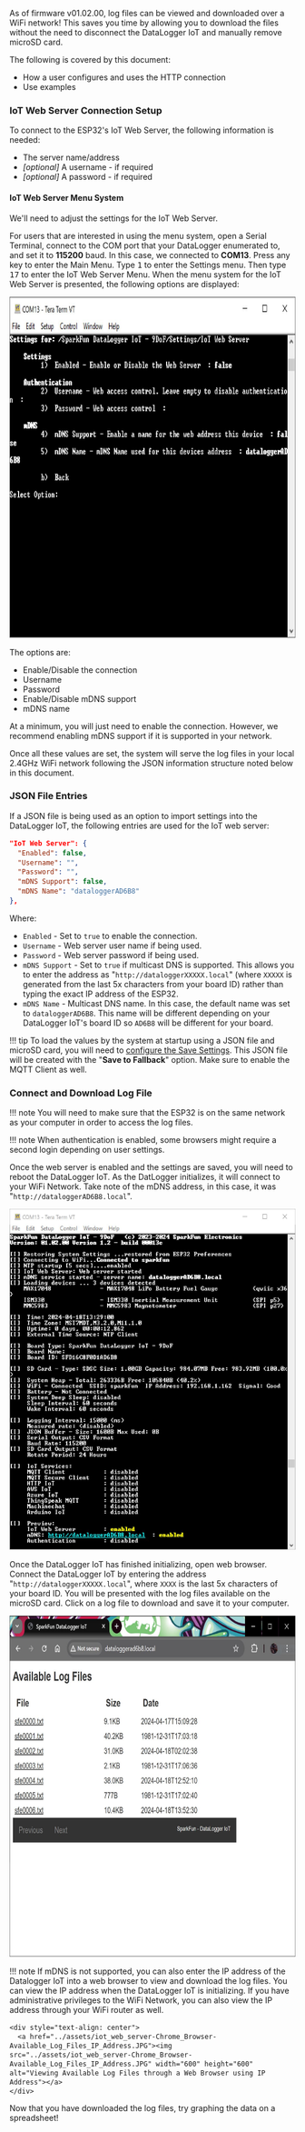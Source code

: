 As of firmware v01.02.00, log files can be viewed and downloaded over a WiFi network! This saves you time by allowing you to download the files without the need to disconnect the DataLogger IoT and manually remove microSD card.

The following is covered by this document:

* How a user configures and uses the HTTP connection
* Use examples

### IoT Web Server Connection Setup

To connect to the ESP32's IoT Web Server, the following information is needed:

* The server name/address
* _[optional]_ A username - if required
* _[optional]_ A password - if required



#### IoT Web Server Menu System

We'll need to adjust the settings for the IoT Web Server.

For users that are interested in using the menu system, open a Serial Terminal, connect to the COM port that your DataLogger enumerated to, and set it to **115200** baud. In this case, we connected to **COM13**. Press any key to enter the Main Menu. Type <kbd>1</kbd> to enter the Settings menu. Then type <kbd>17</kbd> to enter the IoT Web Server Menu. When the menu system for the IoT Web Server is presented, the following options are displayed:

<div style="text-align: center">
  <a href="../assets/SparkFun_Datalogger_IoT_Web_Server_Menu.JPG"><img src="../assets/SparkFun_Datalogger_IoT_Web_Server_Menu.JPG" width="600" height="600" alt="IoT Web Server Options"></a>
</div>

The options are:

* Enable/Disable the connection
* Username
* Password
* Enable/Disable mDNS support
* mDNS name

At a minimum, you will just need to enable the connection. However, we recommend enabling mDNS support if it is supported in your network.

Once all these values are set, the system will serve the log files in your local 2.4GHz WiFi network following the JSON information structure noted below in this document.



### JSON File Entries

If a JSON file is being used as an option to import settings into the DataLogger IoT, the following entries are used for the IoT web server:

```json
"IoT Web Server": {
  "Enabled": false,
  "Username": "",
  "Password": "",
  "mDNS Support": false,
  "mDNS Name": "dataloggerAD6B8"
},
```

Where:

* `Enabled` - Set to `true` to enable the connection.
* `Username` - Web server user name if being used.
* `Password` - Web server password if being used.
* `mDNS Support` - Set to `true` if multicast DNS is supported. This allows you to enter the address as "`http://dataloggerXXXXX.local`" (where `XXXXX` is generated from the last 5x characters from your board ID) rather than typing the exact IP address of the ESP32.
* `mDNS Name` - Multicast DNS name. In this case, the default name was set to `dataloggerAD6B8`. This name will be different depending on your DataLogger IoT's board ID so `AD6B8` will be different for your board.



!!! tip
    To load the values by the system at startup using a JSON file and microSD card, you will need to [configure the Save Settings](../configuration#general-save-settings). This JSON file will be created with the "**Save to Fallback**" option. Make sure to enable the MQTT Client as well.



### Connect and Download Log File

!!! note
    You will need to make sure that the ESP32 is on the same network as your computer in order to access the log files.

!!! note
    When authentication is enabled, some browsers might require a second login depending on user settings.

Once the web server is enabled and the settings are saved, you will need to reboot the DataLogger IoT. As the DatLogger initializes, it will connect to your WiFi Network. Take note of the mDNS address, in this case, it was "`http://dataloggerAD6B8.local`".

<div style="text-align: center">
  <a href="../assets/SparkFun_Datalogger_IoT_Initializing_WiFI_Connected_IoT_Web_Server_Enabled_v01p02p00.JPG"><img src="../assets/SparkFun_Datalogger_IoT_Initializing_WiFI_Connected_IoT_Web_Server_Enabled_v01p02p00.JPG" width="600" height="600" alt="DataLogger IoT Initializing, WiFi Connected, Web Server Enabled"></a>
</div>

Once the DataLogger IoT has finished initializing, open web browser. Connect the DataLogger IoT by entering the address "`http://dataloggerXXXXX.local`", where `XXXX` is the last 5x characters of your board ID. You will be presented with the log files available on the microSD card. Click on a log file to download and save it to your computer.

<div style="text-align: center">
  <a href="../assets/iot_web_server-Chrome_Browser-Available_Log_Files.JPG"><img src="../assets/iot_web_server-Chrome_Browser-Available_Log_Files.JPG" width="600" height="600" alt="Viewing Available Log Files through a Web Browser"></a>
</div>

!!! note
    If mDNS is not supported, you can also enter the IP address of the Datalogger IoT into a web browser to view and download the log files. You can view the IP address when the DataLogger IoT is initializing. If you have administrative privileges to the WiFi Network, you can also view the IP address through your  WiFi router as well.

    <div style="text-align: center">
      <a href="../assets/iot_web_server-Chrome_Browser-Available_Log_Files_IP_Address.JPG"><img src="../assets/iot_web_server-Chrome_Browser-Available_Log_Files_IP_Address.JPG" width="600" height="600" alt="Viewing Available Log Files through a Web Browser using IP Address"></a>
    </div>

Now that you have downloaded the log files, try graphing the data on a spreadsheet!
